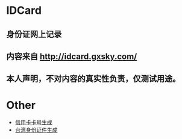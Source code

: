 # IDCard
## 身份证网上记录
## 内容来自 http://idcard.gxsky.com/
## 本人声明，不对内容的真实性负责，仅测试用途。


# Other

- [信用卡卡号生成](https://names.igopaygo.com/credit-card/builder)
- [台湾身份证件生成](https://tw.51240.com/)
